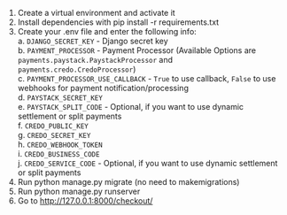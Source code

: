 1. Create a virtual environment and activate it
2. Install dependencies with pip install -r requirements.txt
3. Create your .env file and enter the following info:<br>
   a. `DJANGO_SECRET_KEY` - Django secret key<br>
   b. `PAYMENT_PROCESSOR` - Payment Processor (Available Options are `payments.paystack.PaystackProcessor` and `payments.credo.CredoProcessor`)<br>
   c. `PAYMENT_PROCESSOR_USE_CALLBACK` - `True` to use callback, `False` to use webhooks for payment notification/processing<br>
   d. `PAYSTACK_SECRET_KEY`<br>
   e. `PAYSTACK_SPLIT_CODE` - Optional, if you want to use dynamic settlement or split payments<br>
   f. `CREDO_PUBLIC_KEY`<br>
   g. `CREDO_SECRET_KEY`<br>
   h. `CREDO_WEBHOOK_TOKEN`<br>
   i. `CREDO_BUSINESS_CODE`<br>
   j. `CREDO_SERVICE_CODE` - Optional, if you want to use dynamic settlement or split payments<br>
5. Run python manage.py migrate (no need to makemigrations)
6. Run python manage.py runserver
7. Go to http://127.0.0.1:8000/checkout/
